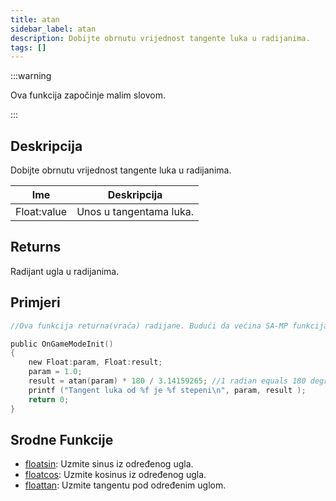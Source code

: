```yaml
---
title: atan
sidebar_label: atan
description: Dobijte obrnutu vrijednost tangente luka u radijanima.
tags: []
---
```


:::warning

Ova funkcija započinje malim slovom.

:::

## Deskripcija

Dobijte obrnutu vrijednost tangente luka u radijanima.

| Ime         | Deskripcija                |
| ----------- | -------------------------- |
| Float:value | Unos u tangentama luka.    |

## Returns

Radijant ugla u radijanima.

## Primjeri

```c
//Ova funkcija returna(vraća) radijane. Budući da većina SA-MP funkcija koristi stupnjeve, savjetuje se da ih konvertiraju koristeći formulu: rezultat = atan (param) * 180 / PI

public OnGameModeInit()
{
    new Float:param, Float:result;
    param = 1.0;
    result = atan(param) * 180 / 3.14159265; //1 radian equals 180 degrees. 3.14... is used to define PI.
    printf ("Tangent luka od %f je %f stepeni\n", param, result );
    return 0;
}
```

## Srodne Funkcije

- [floatsin](floatsin): Uzmite sinus iz određenog ugla.
- [floatcos](floatcos): Uzmite kosinus iz određenog ugla.
- [floattan](floattan): Uzmite tangentu pod određenim uglom.
